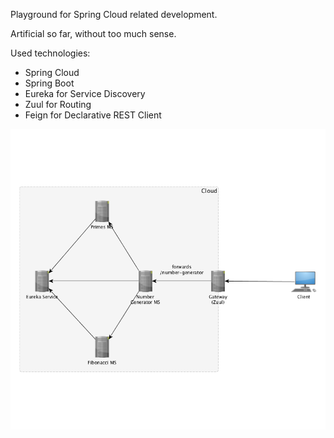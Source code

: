Playground for Spring Cloud related development.

Artificial so far, without too much sense.

Used technologies:

* Spring Cloud
* Spring Boot
* Eureka for Service Discovery
* Zuul for Routing
* Feign for Declarative REST Client

![Architecture](docs/architecture.png?raw=true "Architecture")
